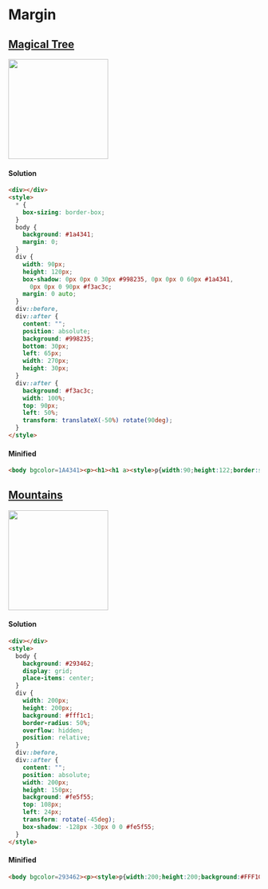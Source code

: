 # Margin

## [Magical Tree](https://cssbattle.dev/play/45)

<img width="200px" src="https://cssbattle.dev/targets/45.png">

#### Solution

```html
<div></div>
<style>
  * {
    box-sizing: border-box;
  }
  body {
    background: #1a4341;
    margin: 0;
  }
  div {
    width: 90px;
    height: 120px;
    box-shadow: 0px 0px 0 30px #998235, 0px 0px 0 60px #1a4341,
      0px 0px 0 90px #f3ac3c;
    margin: 0 auto;
  }
  div::before,
  div::after {
    content: "";
    position: absolute;
    background: #998235;
    bottom: 30px;
    left: 65px;
    width: 270px;
    height: 30px;
  }
  div::after {
    background: #f3ac3c;
    width: 100%;
    top: 90px;
    left: 50%;
    transform: translateX(-50%) rotate(90deg);
  }
</style>
```

#### Minified

```html
<body bgcolor=1A4341><p><h1><h1 a><style>p{width:90;height:122;border:solid 30px#998235;outline:solid 30px#1A4341;box-shadow:0 0 0 60px#F3AC3C;margin:-40 117}h1{width:270;height:30;background:#998235;margin:130 57}[a]{width:380;margin:-300 2;background:#F3AC3C;rotate:90deg
```

## [Mountains](https://cssbattle.dev/play/46)

<img width="200px" src="https://cssbattle.dev/targets/46.png">

#### Solution

```html
<div></div>
<style>
  body {
    background: #293462;
    display: grid;
    place-items: center;
  }
  div {
    width: 200px;
    height: 200px;
    background: #fff1c1;
    border-radius: 50%;
    overflow: hidden;
    position: relative;
  }
  div::before,
  div::after {
    content: "";
    position: absolute;
    width: 200px;
    height: 150px;
    background: #fe5f55;
    top: 108px;
    left: 24px;
    transform: rotate(-45deg);
    box-shadow: -128px -30px 0 0 #fe5f55;
  }
</style>
```

#### Minified

```html
<body bgcolor=293462><p><style>p{width:200;height:200;background:#FFF1C1;border-radius:50%;overflow:hidden;position:relative;margin:50 92}p:after{content:"";position:absolute;width:200;height:150;background:#FE5F55;top:108;left:24;rotate:-45deg;box-shadow:-136q -32q#FE5F55
```
